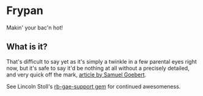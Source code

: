 Frypan
======

Makin' your bac'n hot!


What is it?
-----------

That's difficult to say yet as it's simply a twinkle in a few parental eyes right now, but it's safe to say it'd be nothing at all without a precisely detailed, and very quick off the mark, [article by Samuel Goebert](http://blog.bigcurl.de/2009/04/running-sinatra-apps-on-google.html).

See Lincoln Stoll's [rb-gae-support gem](http://github.com/lstoll/rb-gae-support) for continued awesomeness.